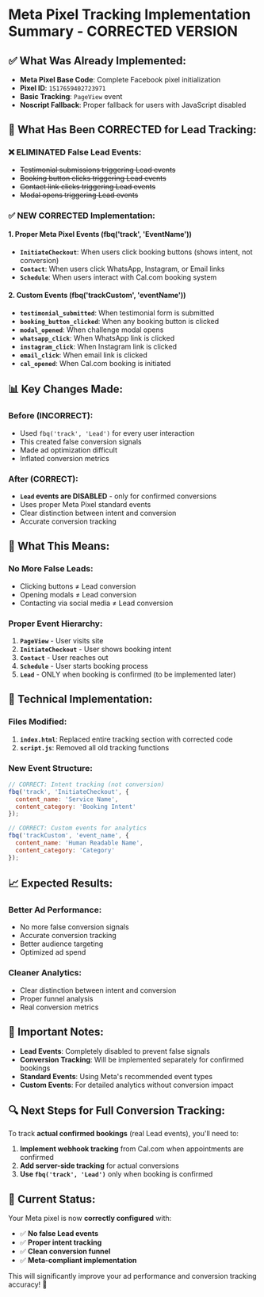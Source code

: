 # Meta Pixel Tracking Implementation Summary - CORRECTED VERSION

## ✅ **What Was Already Implemented:**
- **Meta Pixel Base Code**: Complete Facebook pixel initialization
- **Pixel ID**: `1517659402723971`
- **Basic Tracking**: `PageView` event
- **Noscript Fallback**: Proper fallback for users with JavaScript disabled

## 🚀 **What Has Been CORRECTED for Lead Tracking:**

### ❌ **ELIMINATED False Lead Events:**
- ~~Testimonial submissions triggering Lead events~~
- ~~Booking button clicks triggering Lead events~~
- ~~Contact link clicks triggering Lead events~~
- ~~Modal opens triggering Lead events~~

### ✅ **NEW CORRECTED Implementation:**

#### **1. Proper Meta Pixel Events (fbq('track', 'EventName'))**
- **`InitiateCheckout`**: When users click booking buttons (shows intent, not conversion)
- **`Contact`**: When users click WhatsApp, Instagram, or Email links
- **`Schedule`**: When users interact with Cal.com booking system

#### **2. Custom Events (fbq('trackCustom', 'eventName'))**
- **`testimonial_submitted`**: When testimonial form is submitted
- **`booking_button_clicked`**: When any booking button is clicked
- **`modal_opened`**: When challenge modal opens
- **`whatsapp_click`**: When WhatsApp link is clicked
- **`instagram_click`**: When Instagram link is clicked
- **`email_click`**: When email link is clicked
- **`cal_opened`**: When Cal.com booking is initiated

## 📊 **Key Changes Made:**

### **Before (INCORRECT):**
- Used `fbq('track', 'Lead')` for every user interaction
- This created false conversion signals
- Made ad optimization difficult
- Inflated conversion metrics

### **After (CORRECT):**
- **`Lead` events are DISABLED** - only for confirmed conversions
- Uses proper Meta Pixel standard events
- Clear distinction between intent and conversion
- Accurate conversion tracking

## 🎯 **What This Means:**

### **No More False Leads:**
- Clicking buttons ≠ Lead conversion
- Opening modals ≠ Lead conversion
- Contacting via social media ≠ Lead conversion

### **Proper Event Hierarchy:**
1. **`PageView`** - User visits site
2. **`InitiateCheckout`** - User shows booking intent
3. **`Contact`** - User reaches out
4. **`Schedule`** - User starts booking process
5. **`Lead`** - ONLY when booking is confirmed (to be implemented later)

## 🔧 **Technical Implementation:**

### **Files Modified:**
1. **`index.html`**: Replaced entire tracking section with corrected code
2. **`script.js`**: Removed all old tracking functions

### **New Event Structure:**
```javascript
// CORRECT: Intent tracking (not conversion)
fbq('track', 'InitiateCheckout', {
  content_name: 'Service Name',
  content_category: 'Booking Intent'
});

// CORRECT: Custom events for analytics
fbq('trackCustom', 'event_name', {
  content_name: 'Human Readable Name',
  content_category: 'Category'
});
```

## 📈 **Expected Results:**

### **Better Ad Performance:**
- No more false conversion signals
- Accurate conversion tracking
- Better audience targeting
- Optimized ad spend

### **Cleaner Analytics:**
- Clear distinction between intent and conversion
- Proper funnel analysis
- Real conversion metrics

## 🚨 **Important Notes:**

- **Lead Events**: Completely disabled to prevent false signals
- **Conversion Tracking**: Will be implemented separately for confirmed bookings
- **Standard Events**: Using Meta's recommended event types
- **Custom Events**: For detailed analytics without conversion impact

## 🔍 **Next Steps for Full Conversion Tracking:**

To track **actual confirmed bookings** (real Lead events), you'll need to:

1. **Implement webhook tracking** from Cal.com when appointments are confirmed
2. **Add server-side tracking** for actual conversions
3. **Use `fbq('track', 'Lead')`** only when booking is confirmed

## 🎉 **Current Status:**

Your Meta pixel is now **correctly configured** with:
- ✅ **No false Lead events**
- ✅ **Proper intent tracking**
- ✅ **Clean conversion funnel**
- ✅ **Meta-compliant implementation**

This will significantly improve your ad performance and conversion tracking accuracy! 🚀
